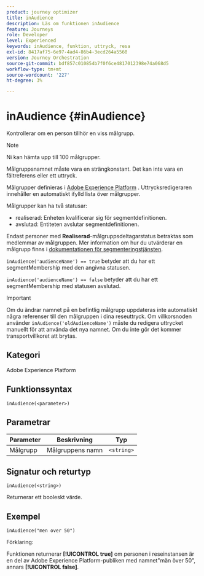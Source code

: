 ```yaml
---
product: journey optimizer
title: inAudience
description: Läs om funktionen inAudience
feature: Journeys
role: Developer
level: Experienced
keywords: inAudience, funktion, uttryck, resa
exl-id: 8417af75-6e97-4ad4-86b4-3ecd264a5560
version: Journey Orchestration
source-git-commit: bdf857c010854b7f0f6ce4817012398e74a068d5
workflow-type: tm+mt
source-wordcount: '227'
ht-degree: 3%

---
```


# inAudience {#inAudience}

Kontrollerar om en person tillhör en viss målgrupp.

>[!NOTE]
>
>Ni kan hämta upp till 100 målgrupper.

Målgruppsnamnet måste vara en strängkonstant. Det kan inte vara en fältreferens eller ett uttryck.

Målgrupper definieras i [Adobe Experience Platform](https://platform.adobe.com/audience/overview) . Uttrycksredigeraren innehåller en automatiskt ifylld lista över målgrupper.

Målgrupper kan ha två statusar:

* realiserad: Enheten kvalificerar sig för segmentdefinitionen.
* avslutad: Entiteten avslutar segmentdefinitionen.

Endast personer med **Realiserad**-målgruppsdeltagarstatus betraktas som medlemmar av målgruppen. Mer information om hur du utvärderar en målgrupp finns i [dokumentationen för segmenteringstjänsten](https://experienceleague.adobe.com/docs/experience-platform/segmentation/tutorials/evaluate-a-segment.html?lang=sv-SE#interpret-segment-results).

`inAudience('audienceName') == true` betyder att du har ett segmentMembership med den angivna statusen.

`inAudience('audienceName') == false` betyder att du har ett segmentMembership med statusen avslutad.


>[!IMPORTANT]
>
>Om du ändrar namnet på en befintlig målgrupp uppdateras inte automatiskt några referenser till den målgruppen i dina reseuttryck. Om villkorsnoden använder `inAudience('oldAudienceName')` måste du redigera uttrycket manuellt för att använda det nya namnet. Om du inte gör det kommer transportvillkoret att brytas.

## Kategori

Adobe Experience Platform

## Funktionssyntax

`inAudience(<parameter>)`

## Parametrar

| Parameter | Beskrivning | Typ |
|--- |--- |--- |
| Målgrupp | Målgruppens namn | `<string>` |

## Signatur och returtyp

`inAudience(<string>)`

Returnerar ett booleskt värde.

## Exempel

`inAudience("men over 50")`

Förklaring:

Funktionen returnerar **[!UICONTROL true]** om personen i reseinstansen är en del av Adobe Experience Platform-publiken med namnet&quot;män över 50&quot;, annars **[!UICONTROL false]**.

